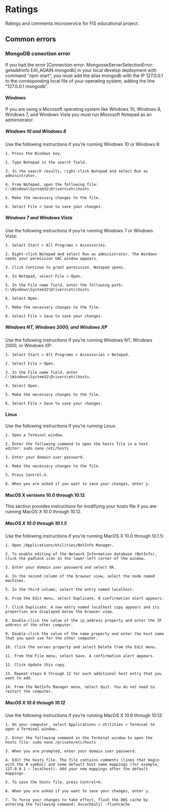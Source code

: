 # Ratings
Ratings and comments microservice for FIS educational project.

## Common errors

### MongoDB conection error

If you had the error [Connection error: MongooseServerSelectionError: getaddrinfo EAI_AGAIN mongodb] in your local develop deployment with command "npm start", you must add the alias mongodb with the IP 127.0.0.1 to the corresponding local file of your operating system, adding the line "127.0.0.1     mongodb".

#### Windows

If you are using a Microsoft operating system like Windows 10, Windows 8, Windows 7, and Windows Vista you must run Microsoft Notepad as an administrator.

##### Windows 10 and Windows 8

Use the following instructions if you’re running Windows 10 or Windows 8:

    1. Press the Windows key.

    2. Type Notepad in the search field.

    3. In the search results, right-click Notepad and select Run as administrator.

    4. From Notepad, open the following file: C:\Windows\System32\Drivers\etc\hosts

    5. Make the necessary changes to the file.

    6. Select File > Save to save your changes.

##### Windows 7 and Windows Vista

Use the following instructions if you’re running Windows 7 or Windows Vista:

    1. Select Start > All Programs > Accessories.

    2. Right-click Notepad and select Run as administrator. The Windows needs your permission UAC window appears.

    3. Click Continue to grant permission. Notepad opens.

    4. In Notepad, select File > Open.

    5. In the File name field, enter the following path: C:\Windows\System32\Drivers\etc\hosts

    6. Select Open.

    7. Make the necessary changes to the file.

    8. Select File > Save to save your changes.

##### Windows NT, Windows 2000, and Windows XP

Use the following instructions if you’re running Windows NT, Windows 2000, or Windows XP:

    1. Select Start > All Programs > Accessories > Notepad.
    
    2. Select File > Open.
    
    3. In the File name field, enter C:\Windows\System32\Drivers\etc\hosts.
    
    4. Select Open.
    
    5. Make the necessary changes to the file.
    
    6. Select File > Save to save your changes.

#### Linux

Use the following instructions if you’re running Linux:

    1. Open a Terminal window.

    2. Enter the following command to open the hosts file in a text editor: sudo nano /etc/hosts

    3. Enter your domain user password.

    4. Make the necessary changes to the file.

    5. Press Control-X.

    6. When you are asked if you want to save your changes, enter y.
    
#### MacOS X versions 10.0 through 10.12
This section provides instructions for modifying your hosts file if you are running MacOS X 10.0 through 10.12.

##### MacOS X 10.0 through 10.1.5

Use the following instructions if you’re running MacOS X 10.0 through 10.1.5:

    1. Open /Applications/Utilities/NetInfo Manager.

    2. To enable editing of the Network Information database (NetInfo), click the padlock icon in the lower-left corner of the window.

    3. Enter your domain user password and select OK.

    4. In the second column of the browser view, select the node named machines.

    5. In the third column, select the entry named localhost.

    6. From the Edit menu, select Duplicate. A confirmation alert appears.

    7. Click Duplicate. A new entry named localhost copy appears and its properties are displayed below the browser view.

    8. Double-click the value of the ip_address property and enter the IP address of the other computer.

    9. Double-click the value of the name property and enter the host name that you want use for the other computer.

    10. Click the serves property and select Delete from the Edit menu.

    11. From the File menu, select Save. A confirmation alert appears.

    12. Click Update this copy.

    13. Repeat steps 6 through 12 for each additional host entry that you want to add.

    14. From the NetInfo Manager menu, select Quit. You do not need to restart the computer.

##### MacOS X 10.6 through 10.12

Use the following instructions if you’re running MacOS X 10.6 through 10.12:

    1. On your computer, select Applications > Utilities > Terminal to open a Terminal window.

    2. Enter the following command in the Terminal window to open the hosts file: sudo nano /private/etc/hosts

    3. When you are prompted, enter your domain user password.

    4. Edit the hosts file. The file contains comments (lines that begin with the # symbol) and some default host name mappings (for example, 127.0.0.1 – localhost). Add your new mappings after the default mappings.

    5. To save the hosts file, press Control+X.

    6. When you are asked if you want to save your changes, enter y.

    7. To force your changes to take effect, flush the DNS cache by entering the following command: dscacheutil -flushcache
